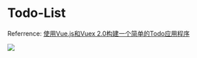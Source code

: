 # Todo-List

Referrence: [使用Vue.js和Vuex 2.0构建一个简单的Todo应用程序](https://www.w3cplus.com/vue/build-a-simple-todo-app-with-vue-js.html)

![](https://github.com/ykl124/Todo-List/commit/8926d6d1c783241fca2859fe4227301d21fcb276)
